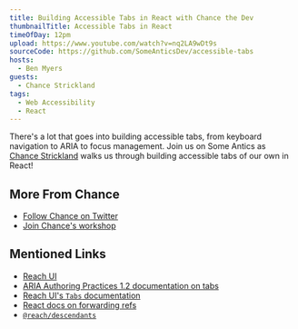 ```yaml
---
title: Building Accessible Tabs in React with Chance the Dev
thumbnailTitle: Accessible Tabs in React
timeOfDay: 12pm
upload: https://www.youtube.com/watch?v=nq2LA9wDt9s
sourceCode: https://github.com/SomeAnticsDev/accessible-tabs
hosts:
  - Ben Myers
guests:
  - Chance Strickland
tags:
  - Web Accessibility
  - React
---
```


There's a lot that goes into building accessible tabs, from 
keyboard navigation to ARIA to focus management. Join us on Some Antics as [Chance Strickland](https://twitter.com/chancethedev) walks us through building accessible tabs of our own in React!

## More From Chance

* [Follow Chance on Twitter](https://twitter.com/chancethedev)
* [Join Chance's workshop](https://reacttraining.com/public-workshops/2021-06-04-pacific)

## Mentioned Links

* [Reach UI](https://reach.tech)
* [ARIA Authoring Practices 1.2 documentation on tabs](https://www.w3.org/TR/wai-aria-practices-1.2/#tabpanel)
* [Reach UI's `Tabs` documentation](https://reach.tech/tabs/)
* [React docs on forwarding refs](https://reactjs.org/docs/forwarding-refs.html)
* [`@reach/descendants`](https://github.com/reach/reach-ui/tree/develop/packages/descendants)